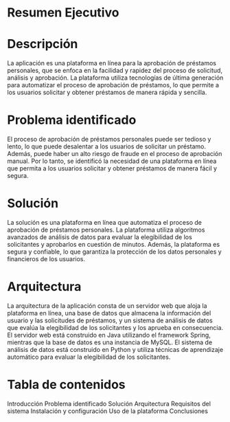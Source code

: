 
# Resumen Ejecutivo
# Descripción
La aplicación es una plataforma en línea para la aprobación de préstamos personales, que se enfoca en la facilidad y rapidez del proceso de solicitud, análisis y aprobación. La plataforma utiliza tecnologías de última generación para automatizar el proceso de aprobación de préstamos, lo que permite a los usuarios solicitar y obtener préstamos de manera rápida y sencilla.

# Problema identificado
El proceso de aprobación de préstamos personales puede ser tedioso y lento, lo que puede desalentar a los usuarios de solicitar un préstamo. Además, puede haber un alto riesgo de fraude en el proceso de aprobación manual. Por lo tanto, se identificó la necesidad de una plataforma en línea que permita a los usuarios solicitar y obtener préstamos de manera fácil y segura.

# Solución
La solución es una plataforma en línea que automatiza el proceso de aprobación de préstamos personales. La plataforma utiliza algoritmos avanzados de análisis de datos para evaluar la elegibilidad de los solicitantes y aprobarlos en cuestión de minutos. Además, la plataforma es segura y confiable, lo que garantiza la protección de los datos personales y financieros de los usuarios.

# Arquitectura
La arquitectura de la aplicación consta de un servidor web que aloja la plataforma en línea, una base de datos que almacena la información del usuario y las solicitudes de préstamos, y un sistema de análisis de datos que evalúa la elegibilidad de los solicitantes y los aprueba en consecuencia. El servidor web está construido en Java utilizando el framework Spring, mientras que la base de datos es una instancia de MySQL. El sistema de análisis de datos está construido en Python y utiliza técnicas de aprendizaje automático para evaluar la elegibilidad de los solicitantes.

# Tabla de contenidos
Introducción
Problema identificado
Solución
Arquitectura
Requisitos del sistema
Instalación y configuración
Uso de la plataforma
Conclusiones
